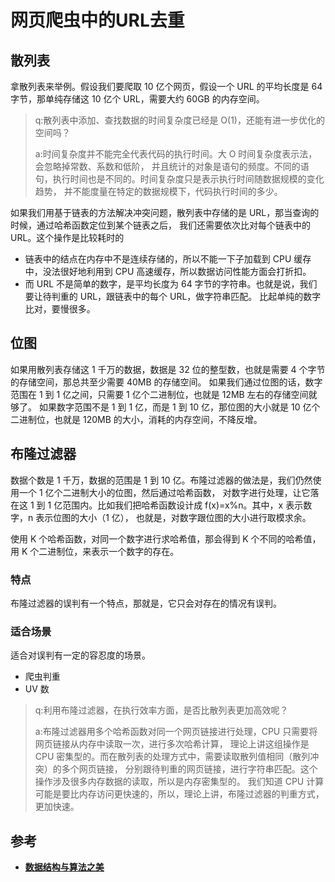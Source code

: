 # 网页爬虫中的URL去重
 
## 散列表
拿散列表来举例。假设我们要爬取 10 亿个网页，假设一个 URL 的平均长度是 64 字节，那单纯存储这 10 亿个 URL，需要大约 60GB 的内存空间。
>q:散列表中添加、查找数据的时间复杂度已经是 O(1)，还能有进一步优化的空间吗？
> 
> a:时间复杂度并不能完全代表代码的执行时间。大 O 时间复杂度表示法，会忽略掉常数、系数和低阶，
> 并且统计的对象是语句的频度。不同的语句，执行时间也是不同的。时间复杂度只是表示执行时间随数据规模的变化趋势，
> 并不能度量在特定的数据规模下，代码执行时间的多少。

如果我们用基于链表的方法解决冲突问题，散列表中存储的是 URL，那当查询的时候，通过哈希函数定位到某个链表之后，
我们还需要依次比对每个链表中的 URL。这个操作是比较耗时的
* 链表中的结点在内存中不是连续存储的，所以不能一下子加载到 CPU 缓存中，没法很好地利用到 CPU 高速缓存，所以数据访问性能方面会打折扣。
* 而 URL 不是简单的数字，是平均长度为 64 字节的字符串。也就是说，我们要让待判重的 URL，跟链表中的每个 URL，做字符串匹配。 
比起单纯的数字比对，要慢很多。
  
## 位图
如果用散列表存储这 1 千万的数据，数据是 32 位的整型数，也就是需要 4 个字节的存储空间，那总共至少需要 40MB 的存储空间。
如果我们通过位图的话，数字范围在 1 到 1 亿之间，只需要 1 亿个二进制位，也就是 12MB 左右的存储空间就够了。
如果数字范围不是 1 到 1 亿，而是 1 到 10 亿，那位图的大小就是 10 亿个二进制位，也就是 120MB 的大小，消耗的内存空间，不降反增。

## 布隆过滤器
数据个数是 1 千万，数据的范围是 1 到 10 亿。布隆过滤器的做法是，我们仍然使用一个 1 亿个二进制大小的位图，然后通过哈希函数，
对数字进行处理，让它落在这 1 到 1 亿范围内。比如我们把哈希函数设计成 f(x)=x%n。其中，x 表示数字，n 表示位图的大小（1 亿），
也就是，对数字跟位图的大小进行取模求余。

使用 K 个哈希函数，对同一个数字进行求哈希值，那会得到 K 个不同的哈希值，用 K 个二进制位，来表示一个数字的存在。

### 特点
布隆过滤器的误判有一个特点，那就是，它只会对存在的情况有误判。

### 适合场景
适合对误判有一定的容忍度的场景。
* 爬虫判重
* UV 数

>q:利用布隆过滤器，在执行效率方面，是否比散列表更加高效呢？
> 
> a:布隆过滤器用多个哈希函数对同一个网页链接进行处理，CPU 只需要将网页链接从内存中读取一次，进行多次哈希计算，
> 理论上讲这组操作是 CPU 密集型的。而在散列表的处理方式中，需要读取散列值相同（散列冲突）的多个网页链接，
> 分别跟待判重的网页链接，进行字符串匹配。这个操作涉及很多内存数据的读取，所以是内存密集型的。
> 我们知道 CPU 计算可能是要比内存访问更快速的，所以，理论上讲，布隆过滤器的判重方式，更加快速。

## 参考
* [**数据结构与算法之美**](http://gk.link/a/10p9l)

  
